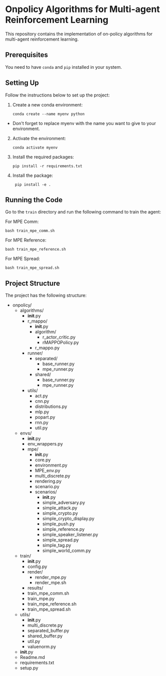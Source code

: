 # Onpolicy Algorithms for Multi-agent Reinforcement Learning

This repository contains the implementation of on-policy algorithms for multi-agent reinforcement learning.

## Prerequisites

You need to have `conda` and `pip` installed in your system. 

## Setting Up

Follow the instructions below to set up the project:

1. Create a new conda environment:
   ```shell
   conda create --name myenv python
    ```
- Don't forget to replace myenv with the name you want to give to your environment. 

2. Activate the environment:
   ```shell
   conda activate myenv
    ```
3. Install the required packages:
   ```shell
   pip install -r requirements.txt
    ```
4. Install the package:
   ```shell
    pip install -e .
    ```
## Running the Code

Go to the `train` directory and run the following command to train the agent:

For MPE Comm:
```shell
bash train_mpe_comm.sh
```
For MPE Reference:
```shell
bash train_mpe_reference.sh
```
For MPE Spread:
```shell
bash train_mpe_spread.sh
```

## Project Structure

The project has the following structure:

- onpolicy/
    - algorithms/
        - __init__.py
        - r_mappo/
            - __init__.py
            - algorithm/
                - r_actor_critic.py
                - rMAPPOPolicy.py
            - r_mappo.py
        - runner/
            - separated/
                - base_runner.py
                - mpe_runner.py
            - shared/
                - base_runner.py
                - mpe_runner.py
        - utils/
            - act.py
            - cnn.py
            - distributions.py
            - mlp.py
            - popart.py
            - rnn.py
            - util.py
    - envs/
        - __init__.py
        - env_wrappers.py
        - mpe/
            - __init__.py
            - core.py
            - environment.py
            - MPE_env.py
            - multi_discrete.py
            - rendering.py
            - scenario.py
            - scenarios/
                - __init__.py
                - simple_adversary.py
                - simple_attack.py
                - simple_crypto.py
                - simple_crypto_display.py
                - simple_push.py
                - simple_reference.py
                - simple_speaker_listener.py
                - simple_spread.py
                - simple_tag.py
                - simple_world_comm.py
    - train/
        - __init__.py
        - config.py
        - render/
            - render_mpe.py
            - render_mpe.sh
        - results/
        - train_mpe_comm.sh
        - train_mpe.py
        - train_mpe_reference.sh
        - train_mpe_spread.sh
    - utils/
        - __init__.py
        - multi_discrete.py
        - separated_buffer.py
        - shared_buffer.py
        - util.py
        - valuenorm.py
    - __init__.py
    - Readme.md
    - requirements.txt
    - setup.py


















<!-- 
onpolicy/
│
├── algorithms/
│   ├── __init__.py
│   ├── r_mappo/
│   │   ├── __init__.py
│   │   ├── algorithm/
│   │   │   ├── r_actor_critic.py
│   │   │   └── rMAPPOPolicy.py
│   │   └── r_mappo.py
│   │   
│   ├── runner/
│   │   ├── separated/
│   │   │   ├── base_runner.py
│   │   │   └── mpe_runner.py
│   │   └── shared/
│   │       ├── base_runner.py
│   │       └── mpe_runner.py
│   │   
│   └── utils/
│       ├── act.py
│       ├── cnn.py
│       ├── distributions.py
│       ├── mlp.py
│       ├── popart.py
│       ├── rnn.py
│       └── util.py
│
├── envs/
│   ├── __init__.py
│   ├── env_wrappers.py
│   └── mpe/
│       ├── __init__.py
│       ├── core.py
│       ├── environment.py
│       ├── MPE_env.py
│       ├── multi_discrete.py
│       ├── rendering.py
│       ├── scenario.py
│       └── scenarios/
│           ├── __init__.py
│           ├── simple_adversary.py
│           ├── simple_attack.py
│           ├── simple_crypto.py
│           ├── simple_crypto_display.py
│           ├── simple_push.py
│           ├── simple_reference.py
│           ├── simple_speaker_listener.py
│           ├── simple_spread.py
│           ├── simple_tag.py
│           └── simple_world_comm.py
│
├── train/
│   ├── __init__.py
│   ├── config.py
│   ├── render/
│   │   ├── render_mpe.py
│   │   └── render_mpe.sh
│   ├── results/
│   ├── train_mpe_comm.sh
│   ├── train_mpe.py
│   ├── train_mpe_reference.sh
│   └── train_mpe_spread.sh
│
├── utils/
│   ├── __init__.py
│   ├── multi_discrete.py
│   ├── separated_buffer.py
│   ├── shared_buffer.py
│   ├── util.py
│   └── valuenorm.py
│
├── __init__.py
├── Readme.md
├── requirements.txt
└── setup.py -->
